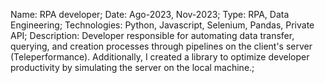 Name: RPA developer;
Date: Ago-2023, Nov-2023;
Type: RPA, Data Engineering;
Technologies: Python, Javascript, Selenium, Pandas, Private API;
Description: Developer responsible for automating data transfer, querying, and creation processes through pipelines on the client's server (Teleperformance). Additionally, I created a library to optimize developer productivity by simulating the server on the local machine.;